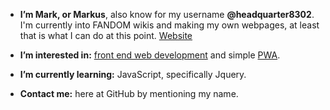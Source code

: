 
- **I’m Mark, or Markus**, also know for my username **@headquarter8302**. I'm currently into FANDOM wikis and making my own webpages, at least that is what I can do at this point. [Website](https://headquarter8302.github.io)

- **I’m interested in:** [front end web development](https://en.wikipedia.org/wiki/Front-end_web_development) and simple [PWA](https://en.wikipedia.org/wiki/Progressive_web_application).

- **I’m currently learning:** JavaScript, specifically Jquery.

- **Contact me:** here at GitHub by mentioning my name.
